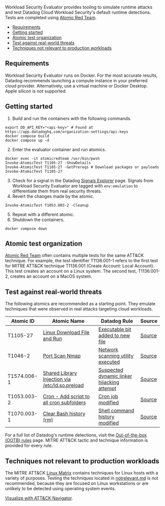 Workload Security Evaluator provides tooling to simulate runtime attacks and test Datadog Cloud Workload Security's default runtime detections. Tests are completed using [Atomic Red Team](https://atomicredteam.io/).

- [Requirements](#requirements)
- [Getting started](#getting-started)
- [Atomic test organization](#atomic-test-organization)
- [Test against real-world threats](#test-against-real-world-threats)
- [Techniques not relevant to production workloads](#techniques-not-relevant-to-production-workloads)

## Requirements

Workload Security Evaluator runs on Docker. For the most accurate results, Datadog recommends launching a compute instance in your preferred cloud provider. Alternatively, use a virtual machine or Docker Desktop. Apple silicon is not supported.

## Getting started

1. Build and run the containers with the following commands.
```
export DD_API_KEY="<api-key>" # Found at https://app.datadoghq.com/organization-settings/api-keys
docker compose build
docker compose up -d
```
2. Enter the evaluator container and run atomics.
```
docker exec -it atomicredteam /usr/bin/pwsh
Invoke-AtomicTest T1105-27 -ShowDetails
Invoke-AtomicTest T1105-27 -GetPrereqs # Download packages or payloads
Invoke-AtomicTest T1105-27
```
3. Check for a signal in the Datadog [Signals Explorer](https://app.datadoghq.com/security?query=env%3Aemulation) page. Signals from Workload Security Evaluator are tagged with `env:emulation` to differentiate them from real security threats.
4. Revert the changes made by the atomic.
```
Invoke-AtomicTest T1053.003-2 -Cleanup
```
5. Repeat with a different atomic.
6. Shutdown the containers.
```
docker compose down
```

## Atomic test organization

[Atomic Red Team](https://atomicredteam.io/) often contains multiple tests for the same ATT&CK technique. For example, the test identifier T1136.001-1 refers to the first test for MITRE ATT&CK technique T1136.001 (Create Account: Local Account). This test creates an account on a Linux system. The second test, T1136.001-2, creates an account on a MacOS system.

## Test against real-world threats

The following atomics are recommended as a starting point. They emulate techniques that were observed in real attacks targeting cloud workloads.

| Atomic ID | Atomic Name | Datadog Rule |Source|
|-----------|-------------|--------------|------|
|T1105-27|[Linux Download File and Run](https://atomicredteam.io/command-and-control/T1105/#atomic-test-27---linux-download-file-and-run)|[Executable bit added to new file](https://docs.datadoghq.com/security/default_rules/executable_bit_added/)|[Source](https://blog.talosintelligence.com/teamtnt-targeting-aws-alibaba-2/)|
|T1046-2|[Port Scan Nmap](https://atomicredteam.io/discovery/T1046/#atomic-test-2---port-scan-nmap)|[Network scanning utility executed](https://docs.datadoghq.com/security/default_rules/common_net_intrusion_util/)|[Source](https://blog.talosintelligence.com/teamtnt-targeting-aws-alibaba-2/)|
|T1574.006-1|[Shared Library Injection via /etc/ld.so.preload](https://atomicredteam.io/defense-evasion/T1574.006/#atomic-test-1---shared-library-injection-via-etcldsopreload)|[Suspected dynamic linker hijacking attempt](https://docs.datadoghq.com/security/default_rules/suspected_dynamic_linker_hijacking/)|[Source](https://unit42.paloaltonetworks.com/hildegard-malware-teamtnt/)|
|T1053.003-2|[Cron - Add script to all cron subfolders](https://atomicredteam.io/privilege-escalation/T1053.003/#atomic-test-2---cron---add-script-to-all-cron-subfolders)|[Cron job modified](https://docs.datadoghq.com/security/default_rules/cron_at_job_injection/)|[Source](https://blog.talosintelligence.com/rocke-champion-of-monero-miners/)
|T1070.003-1|[Clear Bash history (rm)](https://atomicredteam.io/defense-evasion/T1070.003/#atomic-test-1---clear-bash-history-(rm))|[Shell command history modified](https://docs.datadoghq.com/security/default_rules/shell_history_tamper/)|[Source](https://unit42.paloaltonetworks.com/hildegard-malware-teamtnt/)|

For a full list of Datadog's runtime detections, visit the [Out-of-the-box (OOTB) rules](https://docs.datadoghq.com/security/default_rules/#cat-workload-security) page. MITRE ATT&CK tactic and technique information is provided for every rule.

## Techniques not relevant to production workloads

The MITRE ATT&CK [Linux Matrix](https://attack.mitre.org/matrices/enterprise/linux/) contains techniques for Linux hosts with a variety of purposes. Testing the techniques located in [notrelevant.md](notrelevant.md) is not recommended, because they are focused on Linux workstations or are unlikely to be detected using operating system events.

[Visualize with ATT&CK Navigator](https://mitre-attack.github.io/attack-navigator//#layerURL=https%3A%2F%2Fraw%2Egithubusercontent%2Ecom%2FDataDog%2Fworkload-security-evaluator%2Fmain%2Fnotrelevant_layer%2Ejson).